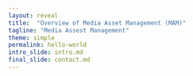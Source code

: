 ```yaml
---
layout: reveal
title:  "Overview of Media Asset Management (MAM)"
tagline: "Media Assest Management"
theme: simple
permalink: hello-world
intro_slide: intro.md
final_slide: contact.md
---
```

<script type="text/template">
    # Media Asset Management
    Why, What and How ?
    
    ----

    ## Our Goal
    - Build a basic presentations library
    - A simpler self run alternative of slides.com 
    - Actually slides.com is limited. This tool is much better
    - Get you excited to go try out & learn more about presentations
    So lets get you exited.

    ====
    
    ## What is Presentations

    - a presentation management system
    - maintains the presentation on git-pages (configurable with a custom domain of your choice)
    - Self hosted and Free (both as in freedom and cost)
    - High availability
    - Community driven and Licenced under GNU/GPL
    
    ----

    - Write more about this here
    - Write more about this here
    - Write more about this here
    - Write more about this here
    - Write more about this here
    - Write more about this here
    
    Note:
        - This is a note for testing
    
    ----
    
    - Write even more about this here
    - Write even more about this here
    - Write even more about this here
    - Write even more about this here
    - Write even more about this here
    - Write even more about this here
    - Write even more about this here
    
</script>
